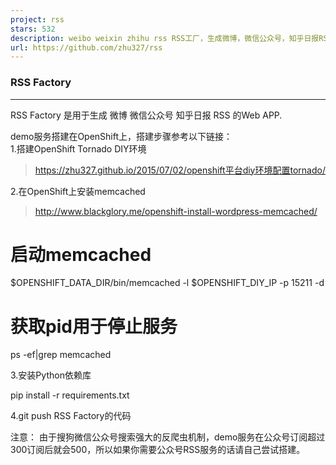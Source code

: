 ```yaml
---
project: rss
stars: 532
description: weibo weixin zhihu rss RSS工厂，生成微博，微信公众号，知乎日报RSS
url: https://github.com/zhu327/rss
---
```


### RSS Factory

* * *

RSS Factory 是用于生成 微博 微信公众号 知乎日报 RSS 的Web APP.

demo服务搭建在OpenShift上，搭建步骤参考以下链接：  
1.搭建OpenShift Tornado DIY环境

> https://zhu327.github.io/2015/07/02/openshift平台diy环境配置tornado/

2.在OpenShift上安装memcached

> http://www.blackglory.me/openshift-install-wordpress-memcached/

# 启动memcached  
$OPENSHIFT\_DATA\_DIR/bin/memcached -l $OPENSHIFT\_DIY\_IP -p 15211 -d  
# 获取pid用于停止服务  
ps -ef|grep memcached

3.安装Python依赖库

pip install -r requirements.txt

4.git push RSS Factory的代码

注意： 由于搜狗微信公众号搜索强大的反爬虫机制，demo服务在公众号订阅超过300订阅后就会500，所以如果你需要公众号RSS服务的话请自己尝试搭建。
